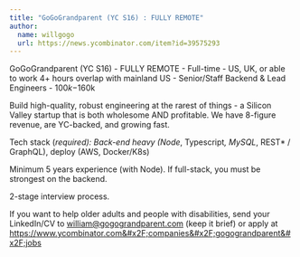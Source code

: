 ```yaml
---
title: "GoGoGrandparent (YC S16) : FULLY REMOTE"
author:
  name: willgogo
  url: https://news.ycombinator.com/item?id=39575293
---
```

GoGoGrandparent (YC S16) - FULLY REMOTE -  Full-time - US, UK, or able to work 4+ hours overlap with mainland US - Senior&#x2F;Staff Backend &amp; Lead Engineers - $100k-$160k

Build high-quality, robust engineering at the rarest of things - a Silicon Valley startup that is both wholesome AND profitable. We have 8-figure revenue, are YC-backed, and growing fast.

Tech stack (<i>required): Back-end heavy (Node</i>, Typescript<i>, MySQL</i>, REST* &#x2F; GraphQL), deploy (AWS, Docker&#x2F;K8s)

Minimum 5 years experience (with Node). If full-stack, you must be strongest on the backend.

2-stage interview process.

If you want to help older adults and people with disabilities, send your LinkedIn&#x2F;CV to william@gogograndparent.com (keep it brief) or apply at <a href="https:&#x2F;&#x2F;www.ycombinator.com&#x2F;companies&#x2F;gogograndparent&#x2F;jobs">https:&#x2F;&#x2F;www.ycombinator.com&#x2F;companies&#x2F;gogograndparent&#x2F;jobs</a>
